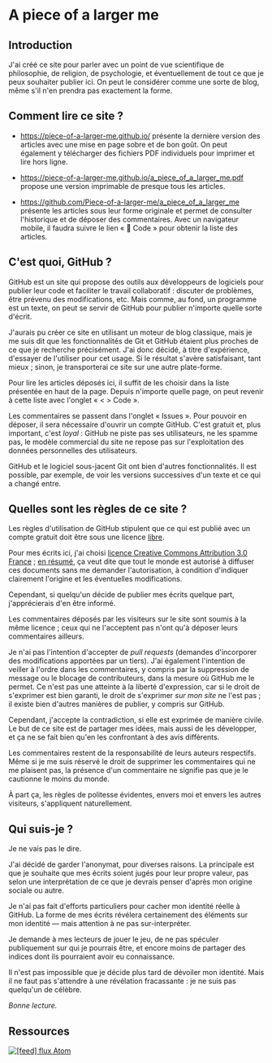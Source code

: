 A piece of a larger me
======================

Introduction
------------

J'ai créé ce site pour parler avec un point de vue scientifique de
philosophie, de religion, de psychologie, et éventuellement de tout ce que
je peux souhaiter publier ici. On peut le considérer comme une sorte de
blog, même s'il n'en prendra pas exactement la forme.

Comment lire ce site ?
----------------------

- https://piece-of-a-larger-me.github.io/ présente la dernière version des
  articles avec une mise en page sobre et de bon goût. On peut également y
  télécharger des fichiers PDF individuels pour imprimer et lire hors ligne.

- https://piece-of-a-larger-me.github.io/a_piece_of_a_larger_me.pdf propose
  une version imprimable de presque tous les articles.

- https://github.com/Piece-of-a-larger-me/a_piece_of_a_larger_me présente
  les articles sous leur forme originale et permet de consulter l'historique
  et de déposer des commentaires. Avec un navigateur mobile, il faudra
  suivre le lien « 📁 Code » pour obtenir la liste des articles.

C'est quoi, GitHub ?
--------------------

GitHub est un site qui propose des outils aux développeurs de logiciels pour
publier leur code et faciliter le travail collaboratif : discuter de
problèmes, être prévenu des modifications, etc. Mais comme, au fond, un
programme est un texte, on peut se servir de GitHub pour publier n'importe
quelle sorte d'écrit.

J'aurais pu créer ce site en utilisant un moteur de blog classique, mais je
me suis dit que les fonctionnalités de Git et GitHub étaient plus proches de
ce que je recherche précisément. J'ai donc décidé, à titre d'expérience,
d'essayer de l'utiliser pour cet usage. Si le résultat s'avère satisfaisant,
tant mieux ; sinon, je transporterai ce site sur une autre plate-forme.

Pour lire les articles déposés ici, il suffit de les choisir dans la liste
présentée en haut de la page. Depuis n'importe quelle page, on peut revenir
à cette liste avec l'onglet « < > Code ».

Les commentaires se passent dans l'onglet « Issues ». Pour pouvoir en
déposer, il sera nécessaire d'ouvrir un compte GitHub. C'est gratuit et,
plus important, c'est _loyal_ : GitHub ne piste pas ses utilisateurs, ne les
spamme pas, le modèle commercial du site ne repose pas sur l'exploitation
des données personnelles des utilisateurs.

GitHub et le logiciel sous-jacent Git ont bien d'autres fonctionnalités. Il
est possible, par exemple, de voir les versions successives d'un texte et ce
qui a changé entre.

Quelles sont les règles de ce site ?
------------------------------------

Les règles d'utilisation de GitHub stipulent que ce qui est publié avec un
compte gratuit doit être sous une licence [libre][libre].

Pour mes écrits ici, j'ai choisi [licence Creative Commons Attribution 3.0
France][ccby] ; [en résumé][ccbyres], ça veut dite que tout le monde est
autorisé à diffuser ces documents sans me demander l'autorisation, à
condition d'indiquer clairement l'origine et les éventuelles modifications.

Cependant, si quelqu'un décide de publier mes écrits quelque part,
j'apprécierais d'en être informé.

Les commentaires déposés par les visiteurs sur le site sont soumis à la même
licence ; ceux qui ne l'acceptent pas n'ont qu'à déposer leurs commentaires
ailleurs.

Je n'ai pas l'intention d'accepter de _pull requests_ (demandes d'incorporer
des modifications apportées par un tiers). J'ai également l'intention de
veiller à l'ordre dans les commentaires, y compris par la suppression de
message ou le blocage de contributeurs, dans la mesure où GitHub me le
permet. Ce n'est pas une atteinte à la liberté d'expression, car si le droit
de s'exprimer est bien garanti, le droit de s'exprimer _sur mon site_ ne
l'est pas ; il existe bien d'autres manières de publier, y compris sur
GitHub.

Cependant, j'accepte la contradiction, si elle est exprimée de manière
civile. Le but de ce site est de partager mes idées, mais aussi de les
développer, et ça ne se fait bien qu'en les confrontant à des avis
différents.

Les commentaires restent de la responsabilité de leurs auteurs respectifs.
Même si je me suis réservé le droit de supprimer les commentaires qui ne me
plaisent pas, la présence d'un commentaire ne signifie pas que je le
cautionne le moins du monde.

À part ça, les règles de politesse évidentes, envers moi et envers les
autres visiteurs, s'appliquent naturellement.

 [libre]: https://www.gnu.org/philosophy/free-sw.html
 [ccby]: https://creativecommons.org/licenses/by/3.0/fr/legalcode
 [ccbyres]: https://creativecommons.org/licenses/by/3.0/fr/

Qui suis-je ?
-------------

Je ne vais pas le dire.

J'ai décidé de garder l'anonymat, pour diverses raisons. La principale est
que je souhaite que mes écrits soient jugés pour leur propre valeur, pas
selon une interprétation de ce que je devrais penser d'après mon origine
sociale ou autre.

Je n'ai pas fait d'efforts particuliers pour cacher mon identité réelle à
GitHub. La forme de mes écrits révélera certainement des éléments sur mon
identité — mais attention à ne pas sur-interpréter.

Je demande à mes lecteurs de jouer le jeu, de ne pas spéculer publiquement
sur qui je pourrais être, et encore moins de partager des indices dont ils
pourraient avoir eu connaissance.

Il n'est pas impossible que je décide plus tard de dévoiler mon identité.
Mais il ne faut pas s'attendre à une révélation fracassante : je ne suis pas
quelqu'un de célèbre.

_Bonne lecture._

Ressources
----------

[<img src="https://www.mozilla.org/media/img/trademarks/feed-icon-28x28.e077f1f611f0.png" alt="[feed]"/> flux Atom](../../commits/master.atom)
